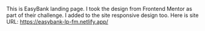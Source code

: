 This is EasyBank landing page.
I took the design from Frontend Mentor as part of their challenge.
I added to the site responsive design too.
Here is site URL: https://easybank-lp-fm.netlify.app/
